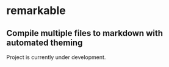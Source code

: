 # remarkable 
## Compile multiple files to markdown with automated theming

Project is currently under development.